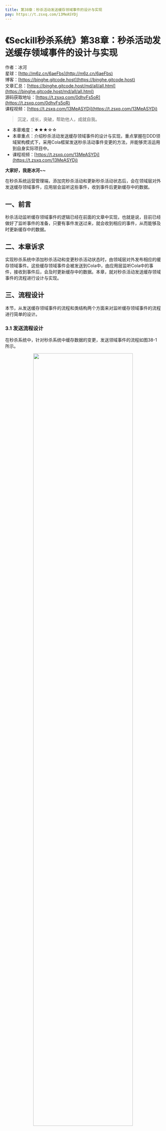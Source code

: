 ```yaml
---
title: 第38章：秒杀活动发送缓存领域事件的设计与实现
pay: https://t.zsxq.com/13MeASYDj
---
```


# 《Seckill秒杀系统》第38章：秒杀活动发送缓存领域事件的设计与实现

作者：冰河
<br/>星球：[http://m6z.cn/6aeFbs](http://m6z.cn/6aeFbs)
<br/>博客：[https://binghe.gitcode.host](https://binghe.gitcode.host)
<br/>文章汇总：[https://binghe.gitcode.host/md/all/all.html](https://binghe.gitcode.host/md/all/all.html)
<br/>源码获取地址：[https://t.zsxq.com/0dhvFs5oR](https://t.zsxq.com/0dhvFs5oR)
<br/>课程视频：[https://t.zsxq.com/13MeASYDj](https://t.zsxq.com/13MeASYDj)

> 沉淀，成长，突破，帮助他人，成就自我。

* 本章难度：★★★☆☆
* 本章重点：介绍秒杀活动发送缓存领域事件的设计与实现，重点掌握在DDD领域架构模式下，采用Cola框架发送秒杀活动事件变更的方法，并能够灵活运用到自身实际项目中。
* 课程视频：[https://t.zsxq.com/13MeASYDj](https://t.zsxq.com/13MeASYDj)

**大家好，我是冰河~~**

在秒杀系统运营管理端，添加完秒杀活动和更新秒杀活动状态后，会在领域层对外发送缓存领域事件，应用层会监听这些事件，收到事件后更新缓存中的数据。

## 一、前言

秒杀活动监听缓存领域事件的逻辑已经在前面的文章中实现，也就是说，目前已经做好了监听事件的准备，只要有事件发送过来，就会收到相应的事件，从而能够及时更新缓存中的数据。

## 二、本章诉求

实现秒杀系统中添加秒杀活动和变更秒杀活动状态时，由领域层对外发布相应的缓存领域事件。这些缓存领域事件会被发送到Cola中，由应用层监听Cola中的事件，接收到事件后，会及时更新缓存中的数据。本章，就对秒杀活动发送缓存领域事件的流程进行设计与实现。

## 三、流程设计

本节，从发送缓存领域事件的流程和类结构两个方面来对监听缓存领域事件的流程进行简单的设计。

### 3.1 发送流程设计

在秒杀系统中，针对秒杀系统中缓存数据的变更，发送领域事件的流程如图38-1所示。

<div align="center">
    <img src="https://binghe.gitcode.host/images/project/seckill/scekill-2023-06-16-001.png?raw=true" width="80%">
    <br/>
</div>


可以看到，添加秒杀活动和更新秒杀活动状态后，领域层将事件封装成对应的事件模型发布到Cola，应用层会监听Cola中的事件，并且接收对应的事件，接收到事件后同步活动列表和活动详情的缓存。

### 3.2 类结构设计

在秒杀系统中，发送缓存领域事件涉及到的类结构如图38-2所示。

## 查看完整文章

加入[冰河技术](http://m6z.cn/6aeFbs)知识星球，解锁完整技术文章与完整代码